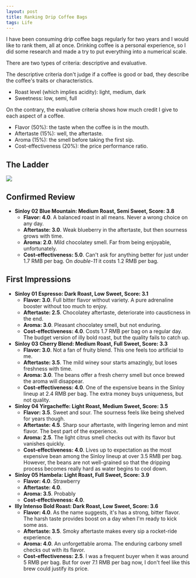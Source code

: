 ```yaml
---
layout: post
title: Ranking Drip Coffee Bags
tags: Life
---
```


I have been consuming drip coffee bags regularly for two years and I would like to rank them, all at once. Drinking coffee is a personal experience, so I did some research and made a try to put everything into a numerical scale.

There are two types of criteria: descriptive and evaluative.

The descriptive criteria don't judge if a coffee is good or bad, they describe the coffee's traits or characteristics. 

- Roast level (which implies acidity): light, medium, dark
- Sweetness: low, semi, full

On the contrary, the evaluative criteria shows how much credit I give to each aspect of a coffee. 

- Flavor (50%): the taste when the coffee is in the mouth. 
- Aftertaste (15%): well, the aftertaste.
- Aroma (15%): the smell before taking the first sip.
- Cost-effectiveness (20%): the price performance ratio.

## The Ladder

![](https://jiaxi-github-pages-photohost.oss-cn-beijing.aliyuncs.com/pyreneesalpaca/images/2021-11-11-coffee-ladder.png)

## Confirmed Review

- **Sinloy 02 Blue Mountain: Medium Roast, Semi Sweet, Score: 3.8**
  - **Flavor: 4.0**. A balanced roast in all means. Never a wrong choice on any day.
  - **Aftertaste: 3.0**. Weak blueberry in the aftertaste, but then sourness grows with time.
  - **Aroma: 2.0**. Mild chocolatey smell. Far from being enjoyable, unfortunately.
  - **Cost-effectiveness: 5.0**. Can't ask for anything better for just under 1.7 RMB per bag. On _double-11_ it costs 1.2 RMB per bag.

## First Impressions

- **Sinloy 01 Espresso: Dark Roast, Low Sweet, Score: 3.1**
  - **Flavor: 3.0**. Full bitter flavor without variety. A pure adrenaline booster without too much to enjoy.
  - **Aftertaste: 2.5**. Chocolatey aftertaste, deteriorate into causticness in the end.
  - **Aroma: 3.0**. Pleasant chocolatey smell, but not enduring.
  - **Cost-effectiveness: 4.0**. Costs 1.7 RMB per bag on a regular day. The budget version of illy bold roast, but the quality fails to catch up.
- **Sinloy 03 Cherry Blend: Medium Roast, Full Sweet, Score: 3.3**
  - **Flavor: 3.0**. Not a fan of fruity blend. This one feels too artificial to me.
  - **Aftertaste: 3.5**. The mild winey sour starts amazingly, but loses freshness with time.
  - **Aroma: 3.0**. The beans offer a fresh cherry smell but once brewed the aroma will disappear.
  - **Cost-effectiveness: 4.0**. One of the expensive beans in the Sinloy lineup at 2.4 RMB per bag. The extra money buys uniqueness, but not quality. 
- **Sinloy 04 Yirgacheffe: Light Roast, Medium Sweet, Score: 3.5**
  - **Flavor: 3.5**. Sweet and sour. The sourness feels like being shelved for years though.
  - **Aftertaste: 4.5**. Sharp sour aftertaste, with lingering lemon and mint flavor. The best part of the experience.
  - **Aroma: 2.5**. The light citrus smell checks out with its flavor but vanishes quickly.
  - **Cost-effectiveness: 4.0**. Lives up to expectation as the most expensive bean among the Sinloy lineup at over 3.5 RMB per bag. However, the beans are not well-grained so that the dripping process becomes really hard as water begins to cool down.
- **Sinloy 05 Hambela: Light Roast, Full Sweet, Score: 3.9**
  - **Flavor: 4.0**. Strawberry
  - **Aftertaste: 4.0**.
  - **Aroma: 3.5**. Probably 
  - **Cost-effectiveness: 4.0**. 
- **Illy Intenso Bold Roast: Dark Roast, Low Sweet, Score: 3.6**
  - **Flavor: 4.0**. As the name suggests, it's has a strong, bitter flavor. The harsh taste provides boost on a day when I'm ready to kick some ass.
  - **Aftertaste: 3.5**. Smoky aftertaste makes every sip a rocket-ride experience.
  - **Aroma: 4.0**. An unforgettable aroma. The enduring carbony smell checks out with its flavor.
  - **Cost-effectiveness: 2.5**. I was a frequent buyer when it was around 5 RMB per bag. But for over 7.1 RMB per bag now, I don't feel like this brew could justify its price.
